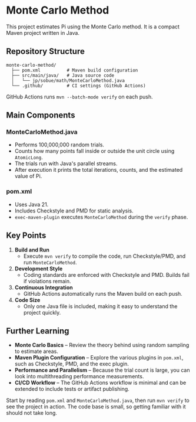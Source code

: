 # Monte Carlo Method

This project estimates Pi using the Monte Carlo method. It is a compact Maven
project written in Java.

## Repository Structure
```
monte-carlo-method/
  ├── pom.xml          # Maven build configuration
  ├── src/main/java/   # Java source code
  │   └── jp/sobue/math/MonteCarloMethod.java
  └── .github/         # CI settings (GitHub Actions)
```
GitHub Actions runs `mvn --batch-mode verify` on each push.

## Main Components
### MonteCarloMethod.java
- Performs 100,000,000 random trials.
- Counts how many points fall inside or outside the unit circle using
  `AtomicLong`.
- The trials run with Java's parallel streams.
- After execution it prints the total iterations, counts, and the estimated
  value of Pi.

### pom.xml
- Uses Java 21.
- Includes Checkstyle and PMD for static analysis.
- `exec-maven-plugin` executes `MonteCarloMethod` during the `verify` phase.

## Key Points
1. **Build and Run**
   - Execute `mvn verify` to compile the code, run Checkstyle/PMD, and run
     `MonteCarloMethod`.
2. **Development Style**
   - Coding standards are enforced with Checkstyle and PMD. Builds fail if
     violations remain.
3. **Continuous Integration**
   - GitHub Actions automatically runs the Maven build on each push.
4. **Code Size**
   - Only one Java file is included, making it easy to understand the project
     quickly.

## Further Learning
- **Monte Carlo Basics** – Review the theory behind using random sampling to
  estimate areas.
- **Maven Plugin Configuration** – Explore the various plugins in `pom.xml`,
  such as Checkstyle, PMD, and the exec plugin.
- **Performance and Parallelism** – Because the trial count is large, you can
  look into multithreading performance measurements.
- **CI/CD Workflow** – The GitHub Actions workflow is minimal and can be
  extended to include tests or artifact publishing.

Start by reading `pom.xml` and `MonteCarloMethod.java`, then run `mvn verify` to
see the project in action. The code base is small, so getting familiar with it
should not take long.
